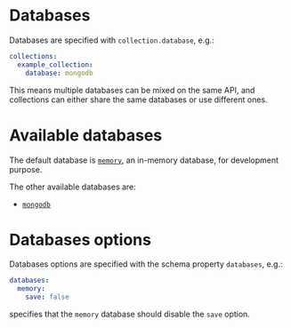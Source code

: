 # Databases

Databases are specified with `collection.database`, e.g.:

```yml
collections:
  example_collection:
    database: mongodb
```

This means multiple databases can be mixed on the same API, and collections can
either share the same databases or use different ones.

# Available databases

The default database is [`memory`](memory_db.md), an in-memory database,
for development purpose.

The other available databases are:
  - [`mongodb`](mongodb.md)

# Databases options

Databases options are specified with the schema property `databases`, e.g.:

```yml
databases:
  memory:
    save: false
```

specifies that the `memory` database should disable the `save` option.
